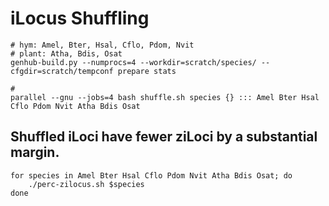 # iLocus Shuffling

```
# hym: Amel, Bter, Hsal, Cflo, Pdom, Nvit
# plant: Atha, Bdis, Osat
genhub-build.py --numprocs=4 --workdir=scratch/species/ --cfgdir=scratch/tempconf prepare stats

#
parallel --gnu --jobs=4 bash shuffle.sh species {} ::: Amel Bter Hsal Cflo Pdom Nvit Atha Bdis Osat
```

## Shuffled iLoci have fewer ziLoci by a substantial margin.

```
for species in Amel Bter Hsal Cflo Pdom Nvit Atha Bdis Osat; do
    ./perc-zilocus.sh $species
done
```